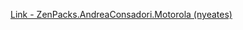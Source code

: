 [Link - ZenPacks.AndreaConsadori.Motorola (nyeates)](https://github.com/nyeates/ZenPacks.AndreaConsadori.Motorola)
